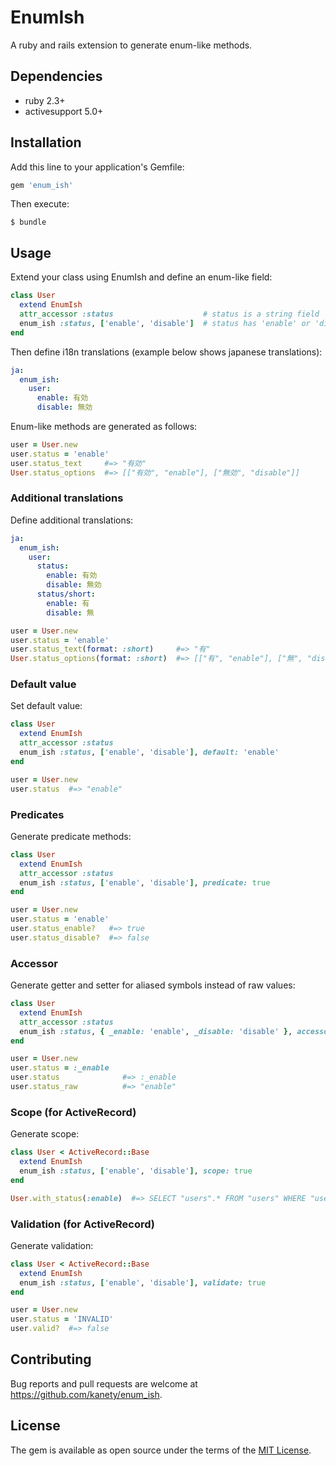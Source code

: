 # EnumIsh

A ruby and rails extension to generate enum-like methods.

## Dependencies

* ruby 2.3+
* activesupport 5.0+

## Installation

Add this line to your application's Gemfile:

```ruby
gem 'enum_ish'
```

Then execute:

    $ bundle

## Usage

Extend your class using EnumIsh and define an enum-like field:

```ruby
class User
  extend EnumIsh
  attr_accessor :status                    # status is a string field
  enum_ish :status, ['enable', 'disable']  # status has 'enable' or 'disable'
end
```

Then define i18n translations (example below shows japanese translations):

```yaml
ja:
  enum_ish:
    user:
      enable: 有効
      disable: 無効
```

Enum-like methods are generated as follows:

```ruby
user = User.new
user.status = 'enable'
user.status_text     #=> "有効"
User.status_options  #=> [["有効", "enable"], ["無効", "disable"]]
```

### Additional translations

Define additional translations:

```yaml
ja:
  enum_ish:
    user:
      status:
        enable: 有効
        disable: 無効
      status/short:
        enable: 有
        disable: 無
```

```ruby
user = User.new
user.status = 'enable'
user.status_text(format: :short)     #=> "有"
User.status_options(format: :short)  #=> [["有", "enable"], ["無", "disable"]]
```

### Default value

Set default value:

```ruby
class User
  extend EnumIsh
  attr_accessor :status
  enum_ish :status, ['enable', 'disable'], default: 'enable'
end

user = User.new
user.status  #=> "enable"
```

### Predicates

Generate predicate methods:

```ruby
class User
  extend EnumIsh
  attr_accessor :status
  enum_ish :status, ['enable', 'disable'], predicate: true
end

user = User.new
user.status = 'enable'
user.status_enable?   #=> true
user.status_disable?  #=> false
```

### Accessor

Generate getter and setter for aliased symbols instead of raw values:

```ruby
class User
  extend EnumIsh
  attr_accessor :status
  enum_ish :status, { _enable: 'enable', _disable: 'disable' }, accessor: true
end

user = User.new
user.status = :_enable
user.status              #=> :_enable
user.status_raw          #=> "enable"
```

### Scope (for ActiveRecord)

Generate scope:

```ruby
class User < ActiveRecord::Base
  extend EnumIsh
  enum_ish :status, ['enable', 'disable'], scope: true
end

User.with_status(:enable)  #=> SELECT "users".* FROM "users" WHERE "users"."status" = "enable"
```

### Validation (for ActiveRecord)

Generate validation:

```ruby
class User < ActiveRecord::Base
  extend EnumIsh
  enum_ish :status, ['enable', 'disable'], validate: true
end

user = User.new
user.status = 'INVALID'
user.valid?  #=> false
```

## Contributing

Bug reports and pull requests are welcome at https://github.com/kanety/enum_ish.

## License

The gem is available as open source under the terms of the [MIT License](http://opensource.org/licenses/MIT).
